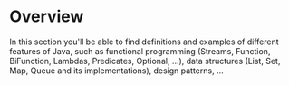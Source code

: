 # Overview
In this section you'll be able to find definitions and examples of different features of Java, such as functional programming (Streams, Function, BiFunction, Lambdas, Predicates, Optional, ...), data structures (List, Set, Map, Queue and its implementations), design patterns, ...

